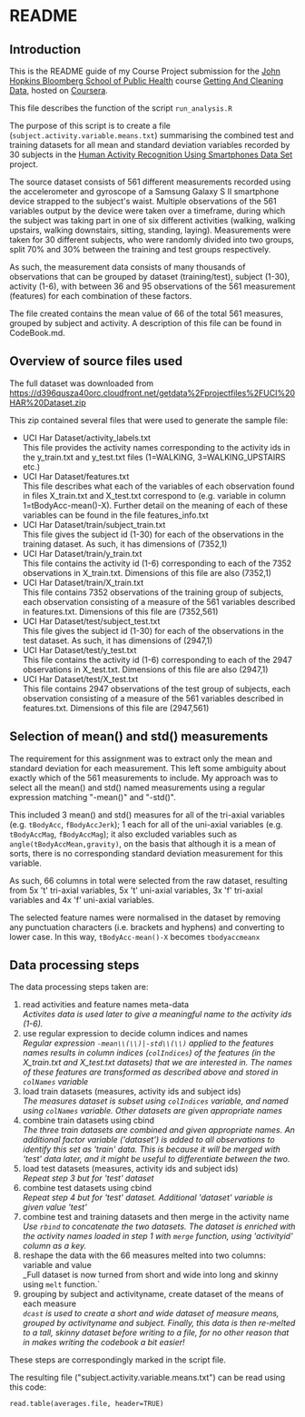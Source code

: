 README
======

Introduction
------------
This is the README guide of my Course Project submission for the [John Hopkins Bloomberg School of Public Health](https://www.coursera.org/jhu) course [Getting And Cleaning Data](https://www.coursera.org/course/getdata), hosted on [Coursera](https://www.coursera.org).

This file describes the function of the script `run_analysis.R`

The purpose of this script is to create a file (`subject.activity.variable.means.txt`) summarising the combined test and training datasets for all mean and standard deviation variables recorded by 30 subjects in the [Human Activity Recognition Using Smartphones Data Set](http://archive.ics.uci.edu/ml/datasets/Human+Activity+Recognition+Using+Smartphones) project.

The source dataset consists of 561 different measurements recorded using the accelerometer and gyroscope of a Samsung Galaxy S II smartphone device strapped to the subject's waist. Multiple observations of the 561 variables output by the device were taken over a timeframe, during which the subject was taking part in one of six different activities (walking, walking upstairs, walking downstairs, sitting, standing, laying). Measurements were taken for 30 different subjects, who were randomly divided into two groups, split 70% and 30% between the training and test groups respectively.

As such, the measurement data consists of many thousands of observations that can be grouped by dataset (training/test), subject (1-30), activity (1-6), with between 36 and 95 observations of the 561 measurement (features) for each combination of these factors.

The file created contains the mean value of 66 of the total 561 measures, grouped by subject and activity. A description of this file can be found in CodeBook.md.

Overview of source files used
-----------------------------
The full dataset was downloaded from https://d396qusza40orc.cloudfront.net/getdata%2Fprojectfiles%2FUCI%20HAR%20Dataset.zip

This zip contained several files that were used to generate the sample file:

* UCI Har Dataset/activity_labels.txt  
  This file provides the activity names corresponding to the activity ids in the y_train.txt and y_test.txt files (1=WALKING, 3=WALKING_UPSTAIRS etc.)
* UCI Har Dataset/features.txt  
  This file describes what each of the variables of each observation found in files X_train.txt and X_test.txt correspond to (e.g. variable in column 1=tBodyAcc-mean()-X). Further detail on the meaning of each of these variables can be found in the file features_info.txt
* UCI Har Dataset/train/subject_train.txt  
  This file gives the subject id (1-30) for each of the observations in the training dataset. As such, it has dimensions of (7352,1)
* UCI Har Dataset/train/y_train.txt  
  This file contains the activity id (1-6) corresponding to each of the 7352 observations in X_train.txt. Dimensions of this file are also (7352,1)
* UCI Har Dataset/train/X_train.txt  
  This file contains 7352 observations of the training group of subjects, each observation consisting of a measure of the 561 variables described in features.txt. Dimensions of this file are (7352,561)
* UCI Har Dataset/test/subject_test.txt  
  This file gives the subject id (1-30) for each of the observations in the test dataset. As such, it has dimensions of (2947,1)
* UCI Har Dataset/test/y_test.txt  
  This file contains the activity id (1-6) corresponding to each of the 2947 observations in X_test.txt. Dimensions of this file are also (2947,1)
* UCI Har Dataset/test/X_test.txt  
  This file contains 2947 observations of the test group of subjects, each observation consisting of a measure of the 561 variables described in features.txt. Dimensions of this file are (2947,561)

Selection of mean() and std() measurements
------------------------------------------
The requirement for this assignment was to extract only the mean and standard deviation for each measurement. This left some ambiguity about exactly which of the 561 measurements to include. My approach was to select all the mean() and std() named measurements using a regular expression matching "-mean()" and "-std()".

This included 3 mean() and std() measures for all of the tri-axial variables (e.g. `tBodyAcc`, `fBodyAccJerk`); 1 each for all of the uni-axial variables (e.g. `tBodyAccMag`, `fBodyAccMag`); it also excluded variables such as `angle(tBodyAccMean,gravity)`, on the basis that although it is a mean of sorts, there is no corresponding standard deviation measurement for this variable.

As such, 66 columns in total were selected from the raw dataset, resulting from 5x 't' tri-axial variables, 5x 't' uni-axial variables, 3x 'f' tri-axial variables and 4x 'f' uni-axial variables.

The selected feature names were normalised in the dataset by removing any punctuation characters (i.e. brackets and hyphens) and converting to lower case. In this way, `tBodyAcc-mean()-X` becomes `tbodyaccmeanx`

Data processing steps
---------------------
The data processing steps taken are:

1. read activities and feature names meta-data  
_Activites data is used later to give a meaningful name to the activity ids (1-6)._
2. use regular expression to decide column indices and names  
_Regular expression `-mean\\(\\)|-std\\(\\)` applied to the features names results in column indices (`colIndices`) of the features (in the X\_train.txt and X\_test.txt datasets) that we are interested in. The names of these features are transformed as described above and stored in `colNames` variable_
3. load train datasets (measures, activity ids and subject ids)  
_The measures dataset is subset using `colIndices` variable, and named using `colNames` variable. Other datasets are given appropriate names_
4. combine train datasets using cbind  
_The three train datasets are combined and given appropriate names. An additional factor variable ('dataset') is added to all observations to identify this set as 'train' data. This is because it will be merged with 'test' data later, and it might be useful to differentiate between the two._
5. load test datasets (measures, activity ids and subject ids)  
_Repeat step 3 but for 'test' dataset_
6. combine test datasets using cbind  
_Repeat step 4 but for 'test' dataset. Additional 'dataset' variable is given value 'test'_
7. combine test and training datasets and then merge in the activity name  
_Use `rbind` to concatenate the two datasets. The dataset is enriched with the activity names loaded in step 1 with `merge` function, using 'activityid' column as a key._
8. reshape the data with the 66 measures melted into two columns: variable and value  
_Full dataset is now turned from short and wide into long and skinny using `melt` function.`
9. grouping by subject and activityname, create dataset of the means of each measure  
_`dcast` is used to create a short and wide dataset of measure means, grouped by activityname and subject. Finally, this data is then re-melted to a tall, skinny dataset before writing to a file, for no other reason that in makes writing the codebook a bit easier!_

These steps are correspondingly marked in the script file.

The resulting file ("subject.activity.variable.means.txt") can be read using this code:
```
read.table(averages.file, header=TRUE)
```